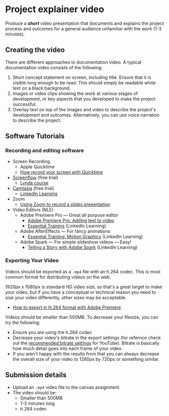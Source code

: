 # Project explainer video

Produce a ***short*** video presentation that documents and explains the project process and outcomes for a general audience unfamiliar with the work \(1-3 minutes\).

## Creating the video

There are different approaches to documentation video. A typical documentation video consists of the following:

1. Short concept statement on screen, including title. Ensure that it is visible long enough to be read. This should simply be readable white text on a black background.
2. Images or video clips showing the work at various stages of development, or key aspects that you developed to make the project successful.
3. Overlay text on top of the images and video to describe the project's development and outcomes. Alternatively, you can use voice narration to describe the project.

## Software Tutorials

### Recording and editing software

* Screen Recording
  * Apple Quicktime
  * [How record your screen with Quicktime](https://etc.usf.edu/techease/4all/getting-started/creating-screen-recordings-with-quicktime-player/#accessvid)
* [Screenflow](https://www.telestream.net/screenflow/overview.htm) (free trial)
  * [Lynda course](https://www.lynda.com/Screenflow-tutorials/ScreenFlow-8-Essential-Training/711817-2.html?org=psu.edu)
* [Camtasia](https://www.techsmith.com/video-editor.html) (free trial)
  * [LinkedIn Learning](https://www.linkedin.com/learning/camtasia-2019-essential-training-the-basics/introducing-camtasia-2019?u=76811570)
* Zoom
  * [Using Zoom to record a slides presentation](https://www.youtube.com/watch?v=WmMSXOQVQs4)
* Video Editors (NLE)
  * Adobe Premiere Pro — Great all purpose editor
    * [Adobe Premiere Pro: Adding text to video](https://www.youtube.com/watch?v=0KALkNsqFhw)
    * [Essential Training](https://www.linkedin.com/learning/premiere-pro-2020-essential-training) \(LinkedIn Learning\)
  * Adobe AfterEffects — For fancy animations
    * [Essential Training: Motion Graphics](https://www.lynda.com/After-Effects-tutorials/Welcome/758640/791274-4.html?org=psu.edu) \(LinkedIn Learning\)
  * Adobe Spark — For simple slideshow videos — Easy!
    * [Telling a Story with Adobe Spark](https://www.linkedin.com/learning/telling-a-story-with-adobe-spark/course-overview?u=76811570) \(LinkedIn Learning\)


### Exporting Your Video

Videos should be exported as a `.mp4` file with an h.264 codec. This is most common format for distributing videos on the web. 

1920px x 1080px is standard HD video size, so that's a great target to make your video, but if you have a conceptual or technical reason you need to size your video differently, other sizes may be acceptable. 

* [How to export in H.264 format with Adobe Premiere](https://www.evscicats.com/tutorials/export-mp4-video-for-youtube-vimeo/)

Videos should be smaller than 500MB. To decrease your filesize, you can try the following:
* Ensure you are using the h.264 codec
* Decrease your video's bitrate in the export settings \(for refernce check out the [recommended bitrate settings](https://support.google.com/youtube/answer/1722171?hl=en) for YouTube\). Bitrate is basically how much detail goes into each frame of your video.
* If you aren't happy with the results from that you can always decrease the overall size of your video to 1280px by 720px or something similar.

## Submission details

* Upload an `.mp4` video file to the canvas assignment. 
* The video should be:
  * Smaller than 500MB
  * 1-3 minutes long
  * h.264 codec